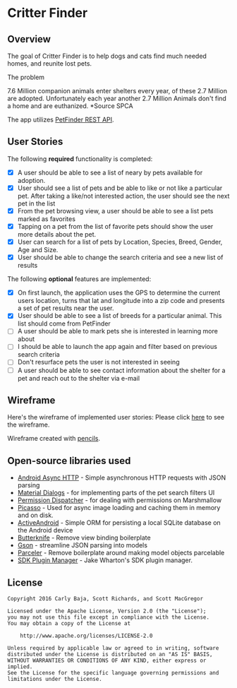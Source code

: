 # Critter Finder

## Overview

The goal of Critter Finder is to help dogs and cats find much needed homes, and reunite lost pets.

The problem

7.6 Million companion animals enter shelters every year, of these 2.7 Million are adopted. Unfortunately each year another 2.7 Million Animals don't find a home and are euthanized.   *Source SPCA

The app utilizes [PetFinder REST API](https://www.petfinder.com/developers/api-docs).

## User Stories

The following **required** functionality is completed:

* [X] A user should be able to see a list of neary by pets available for adoption.
* [X] User should see a list of pets and be able to like or not like a particular pet. After taking a like/not interested action, the user should see the next pet in the list
* [X] From the pet browsing view, a user should be able to see a list pets marked as favorites
* [X] Tapping on a pet from the list of favorite pets should show the user more details about the pet.
* [X] User can search for a list of pets by Location, Species, Breed, Gender, Age and Size.
* [X] User should be able to change the search criteria and see a new list of results

The following **optional** features are implemented:
* [X] On first launch, the application uses the GPS to determine the current users location, turns that lat and longitude into a zip code and presents a set of pet results near the user.
* [X] User should be able to see a list of breeds for a particular animal. This list should come from PetFinder
* [ ] A user should be able to mark pets she is interested in learning more about
* [ ] I should be able to launch the app again and filter based on previous search criteria
* [ ] Don't resurface pets the user is not interested in seeing
* [ ] A user should be able to see contact information about the shelter for a pet and reach out to the shelter via e-mail

## Wireframe 

Here's the wireframe of implemented user stories:
Please click [here](http://htmlpreview.github.io/?https://github.com/TeamCritterFinder/CritterFinder/blob/master/CFWireframe/index.html) to see the wireframe.

Wireframe created with [pencils](http://pencil.evolus.vn).

## Open-source libraries used

- [Android Async HTTP](https://github.com/loopj/android-async-http) - Simple asynchronous HTTP requests with JSON parsing
- [Material Dialogs](https://github.com/afollestad/material-dialogs) - for implementing parts of the pet search filters UI
- [Permission Dispatcher](https://github.com/hotchemi/PermissionsDispatcher) - for dealing with permissions on Marshmallow
- [Picasso](https://github.com/square/picasso) - Used for async image loading and caching them in memory and on disk.
- [ActiveAndroid](https://github.com/pardom/ActiveAndroid) - Simple ORM for persisting a local SQLite database on the Android device
- [Butterknife](http://jakewharton.github.io/butterknife/) - Remove view binding boilerplate
- [Gson](https://github.com/google/gson) - streamline JSON parsing into models
- [Parceler](https://github.com/johncarl81/parceler) - Remove boilerplate around making model objects parcelable
- [SDK Plugin Manager](https://github.com/JakeWharton/sdk-manager-plugin) - Jake Wharton's SDK plugin manager.

## License

    Copyright 2016 Carly Baja, Scott Richards, and Scott MacGregor

    Licensed under the Apache License, Version 2.0 (the "License");
    you may not use this file except in compliance with the License.
    You may obtain a copy of the License at

        http://www.apache.org/licenses/LICENSE-2.0

    Unless required by applicable law or agreed to in writing, software
    distributed under the License is distributed on an "AS IS" BASIS,
    WITHOUT WARRANTIES OR CONDITIONS OF ANY KIND, either express or implied.
    See the License for the specific language governing permissions and
    limitations under the License.
